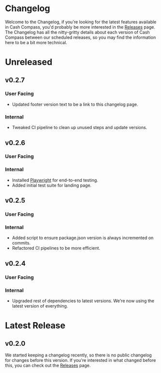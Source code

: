 # Changelog

Welcome to the Changelog, if you're looking for the latest features available in Cash Compass, you'd probably be more interested in the [Releases](/docs/releases) page. The Changelog has all the nitty-gritty details about each version of Cash Compass between our scheduled releases, so you may find the information here to be a bit more technical.

# Unreleased

## v0.2.7

### User Facing

- Updated footer version text to be a link to this changelog page.

### Internal

- Tweaked CI pipeline to clean up unused steps and update versions.

## v0.2.6

### User Facing

### Internal

- Installed [Playwright](https://playwright.dev/) for end-to-end testing.
- Added initial test suite for landing page.

## v0.2.5

### User Facing

### Internal

- Added script to ensure package.json version is always incremented on commits.
- Refactored CI pipelines to be more efficient.

## v0.2.4

### User Facing

### Internal

- Upgraded rest of dependencies to latest versions. We're now using the latest version of everything.

# Latest Release

## v0.2.0

We started keeping a changelog recently, so there is no public changelog for changes before this version. If you're interested in what changed before this, you can check out the [Releases](/docs/releases) page.